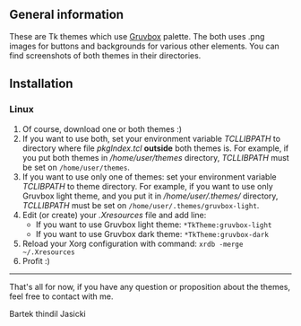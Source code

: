 ## General information

These are Tk themes which use [Gruvbox](https://github.com/morhetz/gruvbox)
palette. The both uses .png images for buttons and backgrounds for
various other elements. You can find screenshots of both themes in their
directories.

## Installation

### Linux
1. Of course, download one or both themes :)
2. If you want to use both, set your environment variable *TCLLIBPATH* to
   directory where file *pkgIndex.tcl* **outside** both themes is. For example,
   if you put both themes in */home/user/themes* directory, *TCLLIBPATH* must
   be set on `/home/user/themes`.
3. If you want to use only one of themes: set your environment variable
   *TCLIBPATH* to theme directory. For example, if you want to use only
   Gruvbox light theme, and you put it in */home/user/.themes/* directory,
   *TCLLIBPATH* must be set on `/home/user/.themes/gruvbox-light`.
4. Edit (or create) your *.Xresources* file and add line:
   * If you want to use Gruvbox light theme: `*TkTheme:gruvbox-light`
   * If you want to use Gruvbox dark theme: `*TkTheme:gruvbox-dark`
5. Reload your Xorg configuration with command: `xrdb -merge ~/.Xresources`
6. Profit :)

----

That's all for now, if you have any question or proposition about the themes,
feel free to contact with me.

Bartek thindil Jasicki
